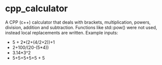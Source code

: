 # cpp_calculator
A CPP (c++) calculator that deals with brackets, multiplication, powers, division, addition and subtraction. Functions like std::pow() were not used, instead local replacements are written. Example inputs:  
<ul>
<li>5 + 2*(2+(4/2+2))+1</li>
<li>2+100/(20-(5*4))</li>
<li>3.14*3^2</li>
<li>5+5+5+5+5   + 5</li>
</ul>
